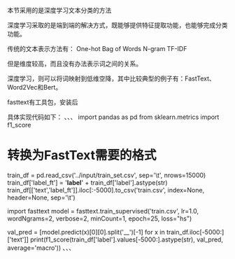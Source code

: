本节采用的是深度学习文本分类的方法

深度学习采取的是端到端的解决方式，既能够提供特征提取功能，也能够完成分类功能。

传统的文本表示方法有：
One-hot
Bag of Words
N-gram
TF-IDF

但是维度较高，而且没有办法表示词之间的关系。

深度学习，则可以将词映射到低维空降，其中比较典型的例子有：FastText、Word2Vec和Bert。

fasttext有工具包，安装后

具体实现代码如下：
、、、
import pandas as pd
from sklearn.metrics import f1_score

# 转换为FastText需要的格式
train_df = pd.read_csv('../input/train_set.csv', sep='\t', nrows=15000)
train_df['label_ft'] = '__label__' + train_df['label'].astype(str)
train_df[['text','label_ft']].iloc[:-5000].to_csv('train.csv', index=None, header=None, sep='\t')

import fasttext
model = fasttext.train_supervised('train.csv', lr=1.0, wordNgrams=2, 
                                  verbose=2, minCount=1, epoch=25, loss="hs")

val_pred = [model.predict(x)[0][0].split('__')[-1] for x in train_df.iloc[-5000:]['text']]
print(f1_score(train_df['label'].values[-5000:].astype(str), val_pred, average='macro'))
、、、
